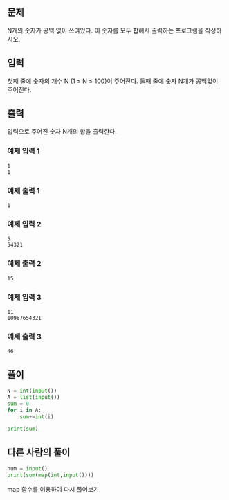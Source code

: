 

## 문제
N개의 숫자가 공백 없이 쓰여있다. 이 숫자를 모두 합해서 출력하는 프로그램을 작성하시오.


## 입력
첫째 줄에 숫자의 개수 N (1 ≤ N ≤ 100)이 주어진다. 둘째 줄에 숫자 N개가 공백없이 주어진다.


## 출력
입력으로 주어진 숫자 N개의 합을 출력한다.


### 예제 입력 1
```
1
1
```
### 예제 출력 1
```
1
```
### 예제 입력 2
```
5
54321
```
### 예제 출력 2
```
15
```
### 예제 입력 3
```
11
10987654321
```
### 예제 출력 3
```
46
```

## **풀이**

```python
N = int(input())
A = list(input())
sum = 0
for i in A:
    sum+=int(i)

print(sum)
```

## 다른 사람의 풀이

```python
num = input()
print(sum(map(int,input())))
```

map 함수를 이용하여 다시 풀어보기
